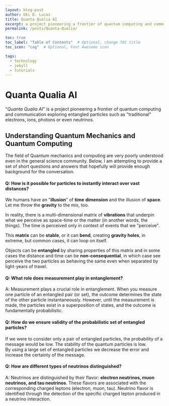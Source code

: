 ```yaml
---
layout: blog-post
author: Uki D. Lucas
title: Quanta Qualia AI
excerpt: a project pioneering a frontier of quantum computing and communication exploring entangled particles such as "traditional" electrons, ions, photons or even neutrinos
permalink: /posts/Quanta-Qualia/

toc: true
toc_label: "Table of Contents"  # Optional, change TOC title
toc_icon: "cog"  # Optional, Font Awesome icon

tags:
  - technology
  - jekyll
  - tutorials
---
```


# Quanta Qualia AI

"*Quanta Qualia AI*" is a project pioneering a frontier of quantum computing and communication exploring entangled particles such as "traditional" electrons, ions, photons or even neutrinos. 

## Understanding Quantum Mechanics and Quantum Computing 

The field of Quantum mechanics and computing are very poorly understood even in the general science community. Below, I am attempting to provide a set of short questions and answers that hopefully will provide enough background for the conversation.

#### Q: How is it possible for particles to instantly interact over vast distances?

We humans have an "**illusion**" of **time** **dimension** and the illusion of **space**. Let me throw the **gravity** to the mix, too.

In reality, there is a multi-dimensional matrix of **vibrations** that underpin what we perceive as space-time or the matter (in another words, the things). 
The time is perceived only in context of events that we "perceive".

This **matrix** can be **stable**, or it can **bend**, creating **gravity holes**, in extreme, but common cases, it can loop on itself. 

Objects can be **entangled** by sharing properties of this matrix and in some cases the distance and time can be **non-consequential**, in which case see perceive the two particles as behaving the same even when separated by light-years of travel.

#### Q: What role does measurement play in entanglement?

A: Measurement plays a crucial role in entanglement. When you measure one particle of an entangled pair (or set), the outcome determines the state of the other particle instantaneously. However, until the measurement is made, the particles exist in a superposition of states, and the outcome is fundamentally probabilistic.

#### Q: How do we ensure validity of the probabilistic set of entangled particles?

If we were to consider only a pair of entangled particles, the probability of a message would be low. The stability of the quantum particles is low.  
By using a large set of entangled particles we decrease the error and increase the certainty of the message. 

#### Q: How are different types of neutrinos distinguished?

A: Neutrinos are distinguished by their flavor: **electron neutrinos, muon neutrinos, and tau neutrinos**. These flavors are associated with the corresponding charged leptons (electron, muon, tau). Neutrino flavor is identified through the detection of the specific charged lepton produced in a neutrino interaction.


